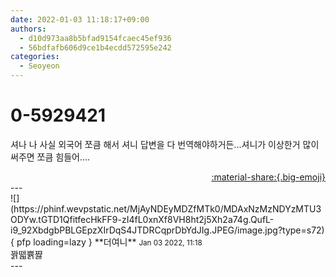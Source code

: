 ```yaml
---
date: 2022-01-03 11:18:17+09:00
authors:
  - d10d973aa8b5bfad9154fcaec45ef936
  - 56bdfafb606d9ce1b4ecdd572595e242
categories:
  - Seoyeon
---
```


# 0-5929421

<div class="post-container" markdown="1">
<div class="content-container md-sidebar__scrollwrap" markdown="1">

셔나 나 사실 외국어 쪼큼 해서 셔니 답변을 다 번역해야하거든...셔니가 이상한거 많이 써주면 쪼큼 힘들어....

</div>
</div>

<div style="text-align: right;" markdown="1">
<a href="https://weverse.io/fromis9/fanpost/0-5929421" style="text-align: right;">:material-share:{.big-emoji}</a>
</div>
---

<div class="comments-container md-sidebar__scrollwrap" markdown="1">
<div class="comment" markdown="1">
<div class='id-container' markdown="1">
![](https://phinf.wevpstatic.net/MjAyNDEyMDZfMTk0/MDAxNzMzNDYzMTU3ODYw.tGTD1QfitfecHkFF9-zI4fL0xnXf8VH8ht2j5Xh2a74g.QufL-i9_92XbdgbPBLGEpzXIrDqS4JTDRCqprDbYdJIg.JPEG/image.jpg?type=s72){ pfp loading=lazy }
**<span class="artist">더여니</span>** <small>Jan 03 2022, 11:18</small><br>
</div>
<div class='comment-body' markdown="1">
꽑뗇쁅쨣
</div>
</div>
</div>
---
